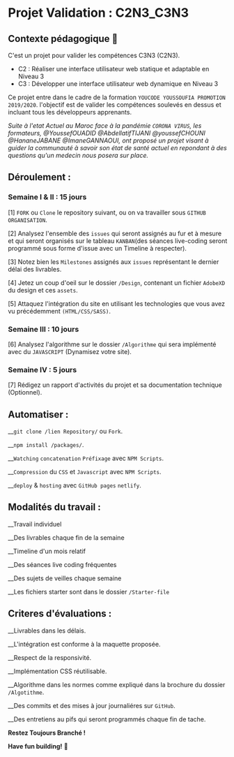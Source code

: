 # Projet Validation :  C2N3_C3N3

## Contexte pédagogique  👋

C'est un projet pour valider les compétences C3N3 (C2N3). 

-  C2 : Réaliser une interface utilisateur web statique et adaptable en Niveau 3 
-  C3 : Développer une interface utilisateur web dynamique en Niveau 3 

Ce projet entre dans le cadre de la formation `YOUCODE YOUSSOUFIA PROMOTION 2019/2020`. l'objectif est de valider les compétences soulevés en dessus et incluant tous les développeurs apprenants. 

*Suite à l'etat Actuel au Maroc face à la pandémie `CORONA VIRUS`, les formateurs, @YoussefOUADID @AbdellatifTIJANI @youssefCHOUNI @HananeJABANE @ImaneGANNAOUI, ont proposé un projet visant à guider la communauté à savoir son état de santé actuel en repondant à des questions qu'un medecin nous posera sur place.*


## Déroulement : 

### Semaine I & II : 15 jours

[1] `FORK` ou `Clone` le repository suivant, ou on va travailler sous `GITHUB ORGANISATION`.

[2] Analysez l'ensemble des `issues` qui seront assignés au fur et à mesure et qui seront organisés sur le tableau `KANBAN`(des séances
    live-coding seront programmé sous forme d'issue avec un Timeline à respecter).

[3] Notez bien les `Milestones` assignés aux `issues` représentant le dernier délai des livrables.  

[4] Jetez un coup d'oeil sur le dossier `/Design`, contenant un fichier `AdobeXD` du design et ces `assets`. 

[5] Attaquez l'intégration du site en utilisant les technologies que vous avez vu précédemment `(HTML/CSS/SASS)`.

### Semaine III : 10 jours 

[6] Analysez l'algorithme sur le dossier `/Algorithme` qui sera implémenté avec du  `JAVASCRIPT` (Dynamisez votre site).

### Semaine IV : 5 jours 

[7] Rédigez un rapport d'activités du projet et sa documentation technique (Optionnel). 

## Automatiser : 

__`git clone /lien Repository/` ou `Fork`.

__`npm install /packages/`.

__`Watching` `concatenation` `Préfixage`  avec `NPM Scripts`. 

__`Compression` du `CSS` et `Javascript` avec `NPM Scripts`.

__`deploy` & `hosting` avec `GitHub pages` `netlify`. 


## Modalités du travail :

__Travail individuel 

__Des livrables chaque fin de la semaine 

__Timeline d'un mois relatif 

__Des séances live coding fréquentes

__Des sujets de veilles chaque semaine

__Les fichiers starter sont dans le dossier `/Starter-file`


## Criteres d'évaluations  :

__Livrables dans les délais.

__L'intégration est conforme à la maquette proposée.

__Respect de la responsivité.

__Implémentation CSS réutilisable. 

__Algorithme dans les normes comme expliqué dans la brochure du dossier `/Algotithme`.

__Des commits et des mises à jour journaliéres sur `GitHub`.

__Des entretiens au pifs qui seront programmés chaque fin de tache.


**Restez Toujours Branché !**

**Have fun building!** 🚀
